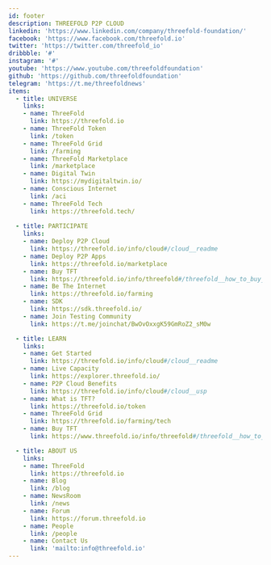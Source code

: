 ```yaml
---
id: footer
description: THREEFOLD P2P CLOUD
linkedin: 'https://www.linkedin.com/company/threefold-foundation/'
facebook: 'https://www.facebook.com/threefold.io'
twitter: 'https://twitter.com/threefold_io'
dribbble: '#'
instagram: '#'
youtube: 'https://www.youtube.com/threefoldfoundation'
github: 'https://github.com/threefoldfoundation'
telegram: 'https://t.me/threefoldnews'
items:
  - title: UNIVERSE
    links:
    - name: ThreeFold
      link: https://threefold.io
    - name: ThreeFold Token
      link: /token
    - name: ThreeFold Grid
      link: /farming
    - name: ThreeFold Marketplace
      link: /marketplace
    - name: Digital Twin
      link: https://mydigitaltwin.io/
    - name: Conscious Internet
      link: /aci
    - name: ThreeFold Tech
      link: https://threefold.tech/
      
  - title: PARTICIPATE
    links:
    - name: Deploy P2P Cloud
      link: https://threefold.io/info/cloud#/cloud__readme
    - name: Deploy P2P Apps
      link: https://threefold.io/marketplace
    - name: Buy TFT
      link: https://threefold.io/info/threefold#/threefold__how_to_buy_and_sell
    - name: Be The Internet
      link: https://threefold.io/farming
    - name: SDK
      link: https://sdk.threefold.io/
    - name: Join Testing Community
      link: https://t.me/joinchat/BwOvOxxgK59GmRoZ2_sM0w    

  - title: LEARN
    links:
    - name: Get Started
      link: https://threefold.io/info/cloud#/cloud__readme
    - name: Live Capacity
      link: https://explorer.threefold.io/
    - name: P2P Cloud Benefits
      link: https://threefold.io/info/cloud#/cloud__usp
    - name: What is TFT?
      link: https://threefold.io/token
    - name: ThreeFold Grid
      link: https://threefold.io/farming/tech
    - name: Buy TFT
      link: https://www.threefold.io/info/threefold#/threefold__how_to_buy_and_sell

  - title: ABOUT US
    links:
    - name: ThreeFold
      link: https://threefold.io
    - name: Blog
      link: /blog
    - name: NewsRoom
      link: /news
    - name: Forum
      link: https://forum.threefold.io
    - name: People
      link: /people
    - name: Contact Us
      link: 'mailto:info@threefold.io'
---
```


<!-- [Terms & Conditions](https://threefold.io/info/legal#/legal__terms_conditions_websites) | [Privacy Policy](https://threefold.io/info/legal#/legal__privacypolicy) | [Impressum]()

<br/>
&#xA9; 2021 ThreeFold P2P Cloud, All rights reserved. -->